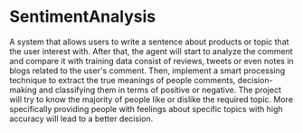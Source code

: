 # SentimentAnalysis
A system that allows users to write a sentence about products or topic that the user interest with. After that, the agent will start to analyze the comment and compare it with training data consist of reviews, tweets or even notes in blogs related to the user's comment. Then, implement a smart processing technique to extract the true meanings of people comments, decision-making and classifying them in terms of positive or negative. The project will try to know the majority of people like or dislike the required topic. More specifically providing people with feelings about specific topics with high accuracy will lead to a better decision.
